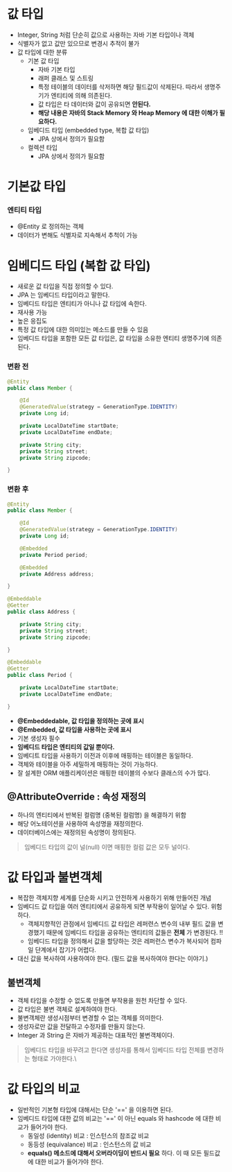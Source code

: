 # 값 타입
- Integer, String 처럼 단순히 값으로 사용하는 자바 기본 타입이나 객체
- 식별자가 없고 값만 있으므로 변경시 추적이 불가
- 값 타입에 대한 분류
  - 기본 값 타입
    - 자바 기본 타입
    - 래퍼 클래스 및 스트링
    - 특정 테이블의 데이터를 삭저하면 해당 필드값이 삭제된다. 따라서 생명주기가 엔티티에 의해 의존된다.
    - 값 타입은 타 데이터와 값이 공유되면 __안된다.__
    - __해당 내용은 자바의 Stack Memory 와 Heap Memory 에 대한 이해가 필요하다.__
  - 임베디드 타입 (embedded type, 복합 값 타입)
    - JPA 상에서 정의가 필요함
  - 컬렉션 타입
    - JPA 상에서 정의가 필요함
    
# 기본값 타입
### 엔티티 타입
- @Entity 로 정의하는 객체
- 데이터가 변해도 식별자로 지속해서 추척이 가능

# 임베디드 타입 (복합 값 타입)
- 새로운 값 타입을 직접 정의할 수 있다.
- JPA 는 임베디드 타입이라고 말한다.
- 임베디드 타입은 엔티티가 아니나 값 타입에 속한다.
- 재사용 가능
- 높은 응집도
- 특정 값 타입에 대한 의미있는 메소드를 만들 수 있음
- 임베디드 타입을 포함한 모든 값 타입은, 값 타입을 소유한 엔티티 생명주기에 의존된다.

### 변환 전
```java
@Entity
public class Member {

    @Id
    @GeneratedValue(strategy = GenerationType.IDENTITY)
    private Long id;

    private LocalDateTime startDate;
    private LocalDateTime endDate;

    private String city;
    private String street;
    private String zipcode;

}
```

### 변환 후
```java
@Entity
public class Member {

    @Id
    @GeneratedValue(strategy = GenerationType.IDENTITY)
    private Long id;

    @Embedded
    private Period period;

    @Embedded
    private Address address;

}

@Embeddable
@Getter
public class Address {

    private String city;
    private String street;
    private String zipcode;

}

@Embeddable
@Getter
public class Period {

    private LocalDateTime startDate;
    private LocalDateTime endDate;

}
```

- __@Embeddedable, 값 타입을 정의하는 곳에 표시__
- __@Embedded, 값 타입을 사용하는 곳에 표시__
- 기본 생성자 필수
- __임베디드 타입은 엔티티의 값일 뿐이다.__
- 임베디트 타입을 사용하기 이전과 이후에 매핑하는 테이블은 동일하다.
- 객체와 테이블을 아주 세밀하게 매핑하는 것이 가능하다.
- 잘 설계한 ORM 애플리케이션은 매핑한 테이블의 수보다 클래스의 수가 많다.

## @AttributeOverride : 속성 재정의
- 하나의 엔티티에서 반복된 컬럼명 (중복된 컬럼명) 을 해결하기 위함
- 해당 어노테이션을 사용하여 속성명을 재정의한다.
- 데이터베이스에는 재정의된 속성명이 정의된다.

> 임베디드 타입의 값이 널(null) 이면 매핑한 컬럼 값은 모두 널이다.

# 값 타입과 불변객체
- 복잡한 객체지향 세계를 단순화 시키고 안전하게 사용하기 위해 만들어진 개념
- 임베디드 값 타입을 여러 엔티티에서 공유하게 되면 부작용이 일어날 수 있다. 위험하다.
  - 객체지향적인 관점에서 임베디드 값 타입은 레퍼련스 변수의 내부 필드 값을 변경했기 때문에 임베디드 타입을 공유하는 엔티티의 값들은 __전체__ 가 변경된다. !!
  - 임베디드 타입을 정의해서 값을 할당하는 것은 레퍼런스 변수가 복사되어 컴파일 단계에서 잡기가 어렵다.
- 대신 값을 복사하여 사용하여야 한다. (필드 값을 복사하여야 한다는 이야기.)

## 불변객체
- 객체 타입을 수정할 수 없도록 만들면 부작용을 원천 차단할 수 있다.
- 값 타입은 불변 객체로 설계하여야 한다.
- 불변객체란 생성시점부터 변경할 수 없는 객체를 의미한다.
- 생성자로만 값을 전달하고 수정자를 만들지 않는다.
- Integer 과 String 은 자바가 제공하는 대표적인 불변객체이다.

> 임베디드 타입을 바꾸려고 한다면 생성자를 통해서 임베디드 타입 전체를 변경하는 형태로 가야한다.\

# 값 타입의 비교
- 일반적인 기본형 타입에 대해서는 단순 '==' 을 이용하면 된다.
- 임베디드 타입에 대한 값의 비교는 '==' 이 아닌 equals 와 hashcode 에 대한 비교가 들어가야 한다.
  - 동일성 (identity) 비교 : 인스턴스의 참조값 비교
  - 동등성 (equivalance) 비교 : 인스턴스의 값 비교
  - __equals() 메소드에 대해서 오버라이딩이 반드시 필요__ 하다. 이 때 모든 필드값에 대한 비교가 들어가야 한다.
  
  
  
